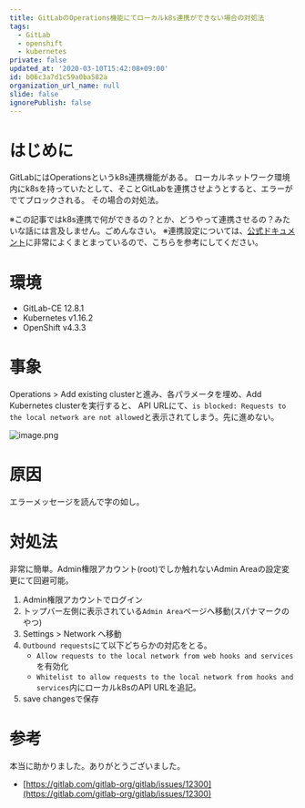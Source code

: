 ```yaml
---
title: GitLabのOperations機能にてローカルk8s連携ができない場合の対処法
tags:
  - GitLab
  - openshift
  - kubernetes
private: false
updated_at: '2020-03-10T15:42:08+09:00'
id: b06c3a7d1c59a0ba582a
organization_url_name: null
slide: false
ignorePublish: false
---
```

# はじめに

GitLabにはOperationsというk8s連携機能がある。
ローカルネットワーク環境内にk8sを持っていたとして、そことGitLabを連携させようとすると、エラーがでてブロックされる。
その場合の対処法。

※この記事ではk8s連携で何ができるの？とか、どうやって連携させるの？みたいな話には言及しません。ごめんなさい。
※連携設定については、[公式ドキュメント](https://docs.gitlab.com/ee/user/project/clusters/add_remove_clusters.html#add-existing-cluster)に非常によくまとまっているので、こちらを参考にしてください。

# 環境

* GitLab-CE 12.8.1
* Kubernetes v1.16.2
* OpenShift v4.3.3

# 事象

Operations > Add existing clusterと進み、各パラメータを埋め、Add Kubernetes clusterを実行すると、
API URLにて、`is blocked: Requests to the local network are not allowed`と表示されてしまう。先に進めない。

![image.png](https://qiita-image-store.s3.ap-northeast-1.amazonaws.com/0/80163/e82ee9ad-f970-950e-6b5e-d68d5f58b2c3.png)


# 原因

エラーメッセージを読んで字の如し。

# 対処法

非常に簡単。Admin権限アカウント(root)でしか触れないAdmin Areaの設定変更にて回避可能。

1. Admin権限アカウントでログイン
1. トップバー左側に表示されている`Admin Area`ページへ移動(スパナマークのやつ)
1. Settings > Network へ移動
1. `Outbound requests`にて以下どちらかの対応をとる。
	* `Allow requests to the local network from web hooks and services`を有効化
	* `Whitelist to allow requests to the local network from hooks and services`内にローカルk8sのAPI URLを追記。
1. save changesで保存


# 参考

本当に助かりました。ありがとうございました。

* [https://gitlab.com/gitlab-org/gitlab/issues/12300](https://gitlab.com/gitlab-org/gitlab/issues/12300)

